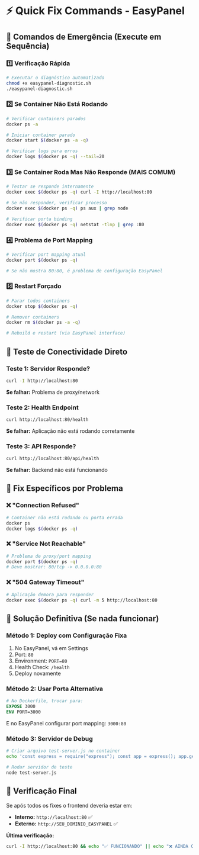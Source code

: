 # ⚡ Quick Fix Commands - EasyPanel

## 🚨 Comandos de Emergência (Execute em Sequência)

### 1️⃣ Verificação Rápida

```bash
# Executar o diagnóstico automatizado
chmod +x easypanel-diagnostic.sh
./easypanel-diagnostic.sh
```

### 2️⃣ Se Container Não Está Rodando

```bash
# Verificar containers parados
docker ps -a

# Iniciar container parado
docker start $(docker ps -a -q)

# Verificar logs para erros
docker logs $(docker ps -q) --tail=20
```

### 3️⃣ Se Container Roda Mas Não Responde (MAIS COMUM)

```bash
# Testar se responde internamente
docker exec $(docker ps -q) curl -I http://localhost:80

# Se não responder, verificar processo
docker exec $(docker ps -q) ps aux | grep node

# Verificar porta binding
docker exec $(docker ps -q) netstat -tlnp | grep :80
```

### 4️⃣ Problema de Port Mapping

```bash
# Verificar port mapping atual
docker port $(docker ps -q)

# Se não mostra 80:80, é problema de configuração EasyPanel
```

### 5️⃣ Restart Forçado

```bash
# Parar todos containers
docker stop $(docker ps -q)

# Remover containers
docker rm $(docker ps -a -q)

# Rebuild e restart (via EasyPanel interface)
```

## 🎯 Teste de Conectividade Direto

### Teste 1: Servidor Responde?

```bash
curl -I http://localhost:80
```

**Se falhar:** Problema de proxy/network

### Teste 2: Health Endpoint

```bash
curl http://localhost:80/health
```

**Se falhar:** Aplicação não está rodando corretamente

### Teste 3: API Responde?

```bash
curl http://localhost:80/api/health
```

**Se falhar:** Backend não está funcionando

## 🔧 Fix Específicos por Problema

### ❌ "Connection Refused"

```bash
# Container não está rodando ou porta errada
docker ps
docker logs $(docker ps -q)
```

### ❌ "Service Not Reachable"

```bash
# Problema de proxy/port mapping
docker port $(docker ps -q)
# Deve mostrar: 80/tcp -> 0.0.0.0:80
```

### ❌ "504 Gateway Timeout"

```bash
# Aplicação demora para responder
docker exec $(docker ps -q) curl -m 5 http://localhost:80
```

## 🚀 Solução Definitiva (Se nada funcionar)

### Método 1: Deploy com Configuração Fixa

1. No EasyPanel, vá em Settings
2. Port: `80`
3. Environment: `PORT=80`
4. Health Check: `/health`
5. Deploy novamente

### Método 2: Usar Porta Alternativa

```dockerfile
# No Dockerfile, trocar para:
EXPOSE 3000
ENV PORT=3000
```

E no EasyPanel configurar port mapping: `3000:80`

### Método 3: Servidor de Debug

```bash
# Criar arquivo test-server.js no container
echo 'const express = require("express"); const app = express(); app.get("/", (req, res) => res.send("OK")); app.listen(80, "0.0.0.0", () => console.log("Test server on :80"));' > test-server.js

# Rodar servidor de teste
node test-server.js
```

## 📱 Verificação Final

Se após todos os fixes o frontend deveria estar em:

- **Interno:** `http://localhost:80` ✅
- **Externo:** `http://SEU_DOMINIO_EASYPANEL` ✅

**Última verificação:**

```bash
curl -I http://localhost:80 && echo "✅ FUNCIONANDO" || echo "❌ AINDA COM PROBLEMA"
```
